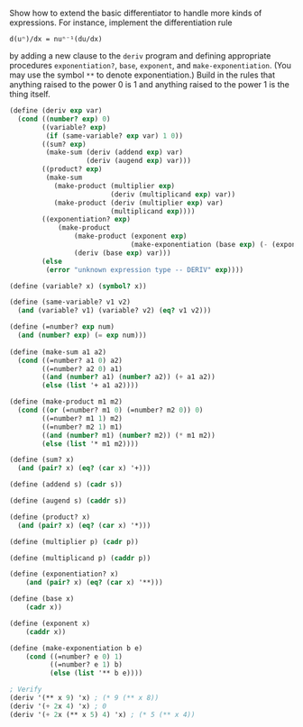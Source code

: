 Show how to extend the basic differentiator to handle more kinds of expressions. For instance, implement the differentiation rule

`d(uⁿ)/dx = nuⁿ⁻¹(du/dx)`

by adding a new clause to the `deriv` program and defining appropriate procedures `exponentiation?`, `base`, `exponent`, and `make-exponentiation`. (You may use the symbol `**` to denote exponentiation.) Build in the rules that anything raised to the power 0 is 1 and anything raised to the power 1 is the thing itself.

```scheme
(define (deriv exp var)
  (cond ((number? exp) 0)
        ((variable? exp)
         (if (same-variable? exp var) 1 0))
        ((sum? exp)
         (make-sum (deriv (addend exp) var)
                   (deriv (augend exp) var)))
        ((product? exp)
         (make-sum
           (make-product (multiplier exp)
                         (deriv (multiplicand exp) var))
           (make-product (deriv (multiplier exp) var)
                         (multiplicand exp))))
        ((exponentiation? exp)
            (make-product
                (make-product (exponent exp)
                              (make-exponentiation (base exp) (- (exponent exp) 1)))
                (deriv (base exp) var)))
        (else
         (error "unknown expression type -- DERIV" exp))))

(define (variable? x) (symbol? x))

(define (same-variable? v1 v2)
  (and (variable? v1) (variable? v2) (eq? v1 v2)))

(define (=number? exp num)
  (and (number? exp) (= exp num)))
  
(define (make-sum a1 a2)
  (cond ((=number? a1 0) a2)
        ((=number? a2 0) a1)
        ((and (number? a1) (number? a2)) (+ a1 a2))
        (else (list '+ a1 a2))))

(define (make-product m1 m2)
  (cond ((or (=number? m1 0) (=number? m2 0)) 0)
        ((=number? m1 1) m2)
        ((=number? m2 1) m1)
        ((and (number? m1) (number? m2)) (* m1 m2))
        (else (list '* m1 m2))))

(define (sum? x)
  (and (pair? x) (eq? (car x) '+)))

(define (addend s) (cadr s))

(define (augend s) (caddr s))

(define (product? x)
  (and (pair? x) (eq? (car x) '*)))

(define (multiplier p) (cadr p))

(define (multiplicand p) (caddr p))

(define (exponentiation? x)
    (and (pair? x) (eq? (car x) '**)))

(define (base x)
    (cadr x))

(define (exponent x)
    (caddr x))

(define (make-exponentiation b e)
    (cond ((=number? e 0) 1)
          ((=number? e 1) b)
          (else (list '** b e))))

; Verify
(deriv '(** x 9) 'x) ; (* 9 (** x 8))
(deriv '(+ 2x 4) 'x) ; 0
(deriv '(+ 2x (** x 5) 4) 'x) ; (* 5 (** x 4))
```
